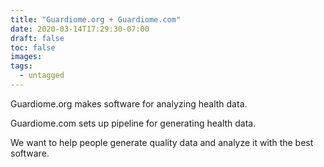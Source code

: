 ```yaml
---
title: "Guardiome.org + Guardiome.com"
date: 2020-03-14T17:29:30-07:00
draft: false
toc: false
images:
tags:
  - untagged
---
```


Guardiome.org makes software for analyzing health data.

Guardiome.com sets up pipeline for generating health data.

We want to help people generate quality data and analyze it with the best software.
